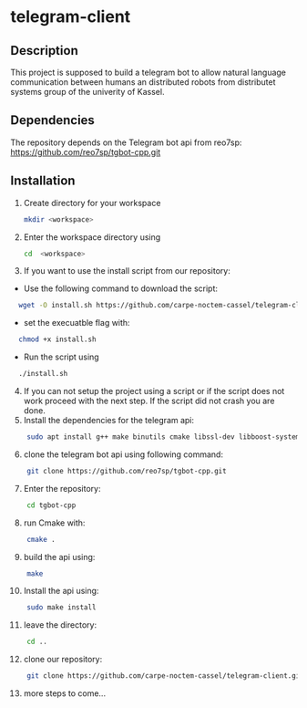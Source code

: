 # telegram-client
## Description
This project is supposed to build a telegram bot to allow natural language communication between humans an distributed robots from distributet systems group of the univerity of Kassel.  

## Dependencies
The repository depends on the Telegram bot api from reo7sp:  
https://github.com/reo7sp/tgbot-cpp.git

## Installation
1. Create directory for your workspace
    ```bash
    mkdir <workspace>
    ```
2. Enter the workspace directory using  
    ```bash 
    cd  <workspace>
    ```
3. If you want to use the install script from our repository:
  * Use the following command to download the script:  
  ```bash
    wget -O install.sh https://github.com/carpe-noctem-cassel/telegram-client/raw/master/install.sh
  ```
  * set the execuatble flag with:
  ```bash
    chmod +x install.sh
  ```
  * Run the script using  
  ```bash
    ./install.sh
  ```
4. If you can not setup the project using a script or if the script does not work proceed with the next step.
   If the script did not crash you are done.
5. Install the dependencies for the telegram api:  
```bash
    sudo apt install g++ make binutils cmake libssl-dev libboost-system-dev
```
6. clone the telegram bot api using following command:
```bash
    git clone https://github.com/reo7sp/tgbot-cpp.git
```
7. Enter the repository:
```bash
    cd tgbot-cpp
```
8. run Cmake with:  
```bash
    cmake .
```
9. build the api using:  
```bash
    make
```
10. Install the api using:  
```bash
    sudo make install
```
11. leave the directory:  
```bash
    cd ..
```
12. clone our repository:  
```bash
    git clone https://github.com/carpe-noctem-cassel/telegram-client.git
```
13. more steps to come...

